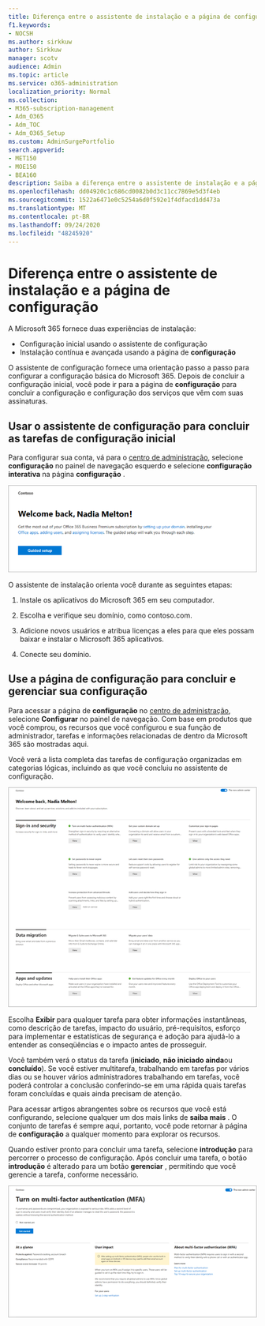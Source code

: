 ```yaml
---
title: Diferença entre o assistente de instalação e a página de configuração
f1.keywords:
- NOCSH
ms.author: sirkkuw
author: Sirkkuw
manager: scotv
audience: Admin
ms.topic: article
ms.service: o365-administration
localization_priority: Normal
ms.collection:
- M365-subscription-management
- Adm_O365
- Adm_TOC
- Adm_O365_Setup
ms.custom: AdminSurgePortfolio
search.appverid:
- MET150
- MOE150
- BEA160
description: Saiba a diferença entre o assistente de instalação e a página de configuração.
ms.openlocfilehash: dd04920c1c686cd0082b0d3c11cc7869e5d3f4eb
ms.sourcegitcommit: 1522a6471e0c5254a6d0f592e1f4dfacd1dd473a
ms.translationtype: MT
ms.contentlocale: pt-BR
ms.lasthandoff: 09/24/2020
ms.locfileid: "48245920"
---
```

# <a name="difference-between-the-setup-wizard-and-the-setup-page"></a>Diferença entre o assistente de instalação e a página de configuração

A Microsoft 365 fornece duas experiências de instalação: 

- Configuração inicial usando o assistente de configuração
- Instalação contínua e avançada usando a página de **configuração**

O assistente de configuração fornece uma orientação passo a passo para configurar a configuração básica do Microsoft 365. Depois de concluir a configuração inicial, você pode ir para a página de **configuração** para concluir a configuração e configuração dos serviços que vêm com suas assinaturas.

## <a name="use-the-setup-wizard-to-complete-initial-setup-tasks"></a>Usar o assistente de configuração para concluir as tarefas de configuração inicial

Para configurar sua conta, vá para o [centro de administração](https://go.microsoft.com/fwlink/p/?linkid=2024339), selecione **configuração** no painel de navegação esquerdo e selecione **configuração interativa** na página **configuração** .

![Inicie o assistente de instalação do Microsoft 365 Apps for Business](../../media/o365b-guided-setup.png)

O assistente de instalação orienta você durante as seguintes etapas:

1. Instale os aplicativos do Microsoft 365 em seu computador.

2. Escolha e verifique seu domínio, como contoso.com.

3. Adicione novos usuários e atribua licenças a eles para que eles possam baixar e instalar o Microsoft 365 aplicativos.

4. Conecte seu domínio.

## <a name="use-the-setup-page-to-complete-and-manage-your-configuration"></a>Use a página de configuração para concluir e gerenciar sua configuração

Para acessar a página de **configuração** no [centro de administração](https://go.microsoft.com/fwlink/p/?linkid=2024339), selecione **Configurar** no painel de navegação. Com base em produtos que você comprou, os recursos que você configurou e sua função de administrador, tarefas e informações relacionadas de dentro da Microsoft 365 são mostradas aqui.

Você verá a lista completa das tarefas de configuração organizadas em categorias lógicas, incluindo as que você concluiu no assistente de configuração.

![Página de instalação do Microsoft 365 for Business](../../media/o365b-setup-page.png)

Escolha **Exibir** para qualquer tarefa para obter informações instantâneas, como descrição de tarefas, impacto do usuário, pré-requisitos, esforço para implementar e estatísticas de segurança e adoção para ajudá-lo a entender as conseqüências e o impacto antes de prosseguir.

Você também verá o status da tarefa (**iniciado**, **não iniciado ainda**ou **concluído**). Se você estiver multitarefa, trabalhando em tarefas por vários dias ou se houver vários administradores trabalhando em tarefas, você poderá controlar a conclusão conferindo-se em uma rápida quais tarefas foram concluídas e quais ainda precisam de atenção. 

Para acessar artigos abrangentes sobre os recursos que você está configurando, selecione qualquer um dos mais links de **saiba mais** . O conjunto de tarefas é sempre aqui, portanto, você pode retornar à página de **configuração** a qualquer momento para explorar os recursos.

Quando estiver pronto para concluir uma tarefa, selecione **introdução** para percorrer o processo de configuração. Após concluir uma tarefa, o botão **introdução** é alterado para um botão **gerenciar** , permitindo que você gerencie a tarefa, conforme necessário.

![Exibição de tarefa mostrando informações gerais](../../media/o365b-at-a-glance.png)
